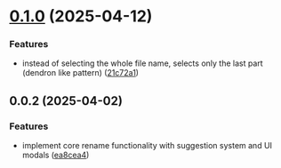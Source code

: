 # [0.1.0](https://github.com/jeansordes/rename-wizard/compare/0.0.2...0.1.0) (2025-04-12)


### Features

* instead of selecting the whole file name, selects only the last part (dendron like pattern) ([21c72a1](https://github.com/jeansordes/rename-wizard/commit/21c72a12964707a023a9a01e05ea81c2aa6c6bcc))



## 0.0.2 (2025-04-02)


### Features

* implement core rename functionality with suggestion system and UI modals ([ea8cea4](https://github.com/jeansordes/rename-wizard/commit/ea8cea47c603484841e7c9b7e35f95eb9a125103))



